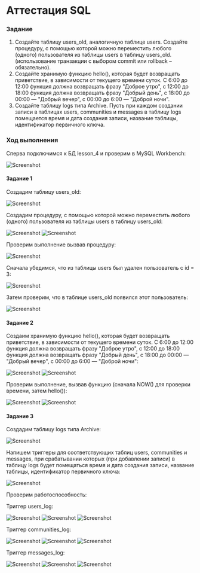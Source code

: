# Аттестация SQL
### Задание
1) Создайте таблицу users_old, аналогичную таблице users. Создайте процедуру, с помощью которой можно переместить любого (одного) пользователя из таблицы users в таблицу users_old. (использование транзакции с выбором commit или rollback – обязательно).
2) Создайте хранимую функцию hello(), которая будет возвращать приветствие, в зависимости от текущего времени суток. С 6:00 до 12:00 функция должна возвращать фразу "Доброе утро", с 12:00 до 18:00 функция должна возвращать фразу "Добрый день", с 18:00 до 00:00 — "Добрый вечер", с 00:00 до 6:00 — "Доброй ночи".
3) Создайте таблицу logs типа Archive. Пусть при каждом создании записи в таблицах users, communities и messages в таблицу logs помещается время и дата создания записи, название таблицы, идентификатор первичного ключа.
### Ход выполнения 
Сперва подключимся к БД lesson_4 и проверим в MySQL Workbench:

![Screenshot](/source/img1.png)

#### Задание 1
Создадим таблицу users_old:

![Screenshot](/source/img2.png)

Создадим процедуру, с помощью которой можно переместить любого (одного) пользователя из таблицы users в таблицу users_old:

![Screenshot](/source/img3.png)
![Screenshot](/source/img3.1.png)

Проверим выполнение вызвав процедуру:

![Screenshot](/source/img4.png)

Сначала убедимся, что из таблицы users был удален пользователь с id = 3:

![Screenshot](/source/img5.png)

Затем проверим, что в таблице users_old появился этот пользователь:

![Screenshot](/source/img6.png)

#### Задание 2
Создаим хранимую функцию hello(), которая будет возвращать приветствие, 
в зависимости от текущего времени суток. С 6:00 до 12:00 функция должна возвращать фразу "Доброе утро", 
с 12:00 до 18:00 функция должна возвращать фразу "Добрый день", 
с 18:00 до 00:00 — "Добрый вечер", с 00:00 до 6:00 — "Доброй ночи":

![Screenshot](/source/img7.png)
![Screenshot](/source/img8.png)

Проверим выполнение, вызвав функцию (сначала NOW() для проверки времени, затем hello()):

![Screenshot](/source/img9.png)
![Screenshot](/source/img10.png)

#### Задание 3
Создадим таблицу logs типа Archive:

![Screenshot](/source/img11.png)

Напишем триггеры для соответствующих таблиц users, communities и messages, при срабатывании которых (при добавлении записи)
в таблицу logs будет помещаться время и дата создания записи, название таблицы, идентификатор первичного ключа:

![Screenshot](/source/img12.png)

Проверим работоспособность:

Триггер users_log:

![Screenshot](/source/img13.png)
![Screenshot](/source/img14.png)
![Screenshot](/source/img15.png)

Триггер communities_log:

![Screenshot](/source/img16.png)
![Screenshot](/source/img17.png)
![Screenshot](/source/img18.png)

Триггер messages_log:

![Screenshot](/source/img19.png)
![Screenshot](/source/img20.png)
![Screenshot](/source/img21.png)

